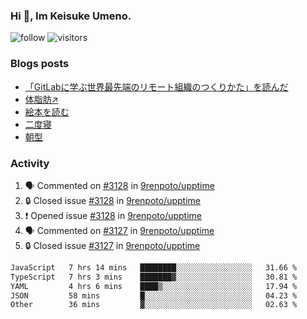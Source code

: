 ### Hi 👋, Im Keisuke Umeno.

<!--
**9renpoto/9renpoto** is a ✨ _special_ ✨ repository because its `README.md` (this file) appears on your GitHub profile.

Here are some ideas to get you started:

- 🔭 I’m currently working on ...
- 🌱 I’m currently learning ...
- 👯 I’m looking to collaborate on ...
- 🤔 I’m looking for help with ...
- 💬 Ask me about ...
- 📫 How to reach me: ...
- 😄 Pronouns: ...
- ⚡ Fun fact: ...
-->

![follow](https://img.shields.io/github/followers/9renpoto?label=Follow&style=social)
![visitors](https://komarev.com/ghpvc/?username=9renpoto&label=Profile%20views&color=0e75b6&style=flat)

### Blogs posts

<!-- BLOG-POST-LIST:START -->
- [「GitLabに学ぶ世界最先端のリモート組織のつくりかた」を読んだ](https://9renpoto.win/entry/2024/09/10/remote_organization)
- [体脂肪↗](https://9renpoto.win/entry/2024/08/12/gaining_fat)
- [絵本を読む](https://9renpoto.win/entry/2024/07/26/picture_book)
- [二度寝](https://9renpoto.win/entry/2024/07/18/going_back_to_sleep)
- [朝型](https://9renpoto.win/entry/2024/05/29/im-an-early)
<!-- BLOG-POST-LIST:END -->

### Activity

<!--START_SECTION:activity-->
1. 🗣 Commented on [#3128](https://github.com/9renpoto/upptime/issues/3128#issuecomment-2335951807) in [9renpoto/upptime](https://github.com/9renpoto/upptime)
2. 🔒 Closed issue [#3128](https://github.com/9renpoto/upptime/issues/3128) in [9renpoto/upptime](https://github.com/9renpoto/upptime)
3. ❗ Opened issue [#3128](https://github.com/9renpoto/upptime/issues/3128) in [9renpoto/upptime](https://github.com/9renpoto/upptime)
4. 🗣 Commented on [#3127](https://github.com/9renpoto/upptime/issues/3127#issuecomment-2335155210) in [9renpoto/upptime](https://github.com/9renpoto/upptime)
5. 🔒 Closed issue [#3127](https://github.com/9renpoto/upptime/issues/3127) in [9renpoto/upptime](https://github.com/9renpoto/upptime)
<!--END_SECTION:activity-->

<!--START_SECTION:waka-->

```txt
JavaScript   7 hrs 14 mins   ████████░░░░░░░░░░░░░░░░░   31.66 %
TypeScript   7 hrs 3 mins    ███████▓░░░░░░░░░░░░░░░░░   30.81 %
YAML         4 hrs 6 mins    ████▒░░░░░░░░░░░░░░░░░░░░   17.94 %
JSON         58 mins         █░░░░░░░░░░░░░░░░░░░░░░░░   04.23 %
Other        36 mins         ▓░░░░░░░░░░░░░░░░░░░░░░░░   02.63 %
```

<!--END_SECTION:waka-->
